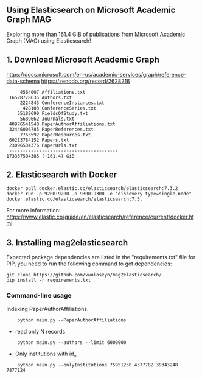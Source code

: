
## Using Elasticsearch on Microsoft Academic Graph MAG
Exploring more than 161.4 GiB of publications from Microsoft Academic Graph (MAG) using Elasticsearch!


## 1. Download Microsoft Academic Graph

https://docs.microsoft.com/en-us/academic-services/graph/reference-data-schema
https://zenodo.org/record/2628216

```
     4564007 Affiliations.txt
 16528778635 Authors.txt
     2224843 ConferenceInstances.txt
      428103 ConferenceSeries.txt
    55188690 FieldsOfStudy.txt
     5689662 Journals.txt
 40976541540 PaperAuthorAffiliations.txt
 32446006785 PaperReferences.txt
     7763592 PaperResources.txt
 60213784152 Papers.txt
 23096534376 PaperUrls.txt
 ----------------------------------------
173337504385 (~161.4) GiB
```

## 2. Elasticsearch with Docker
```
docker pull docker.elastic.co/elasticsearch/elasticsearch:7.3.2
docker run -p 9200:9200 -p 9300:9300 -e "discovery.type=single-node" docker.elastic.co/elasticsearch/elasticsearch:7.3.
```

For more information: https://www.elastic.co/guide/en/elasticsearch/reference/current/docker.html

## 3. Installing mag2elasticsearch

Expected package dependencies are listed in the "requirements.txt" file for PIP, you need to run the following command to get dependencies:
```
git clone https://github.com/vwoloszyn/mag2elasticsearch/
pip install -r requirements.txt
```

### Command-line usage
Indexing PaperAuthorAffiliations.
```
    python main.py --PaperAuthorAffiliations
```
- read only N records
```
    python main.py --authors --limit 6000000
```
- Only institutions with id_
```
    python main.py --onlyInstitutions 75951250 4577782 39343248 7877124
```
